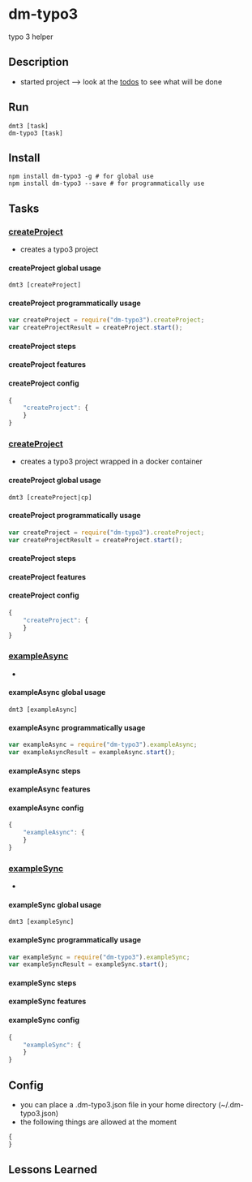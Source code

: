 # dm-typo3
typo 3 helper

## Description
* started project --> look at the [todos](todo.md) to see what will be done

## Run
```
dmt3 [task]
dm-typo3 [task]
```

## Install

```
npm install dm-typo3 -g # for global use
npm install dm-typo3 --save # for programmatically use
```

## Tasks

### [createProject](tasks/createProject/index.js)
* creates a typo3 project

#### createProject global usage
```
dmt3 [createProject]
```

#### createProject programmatically usage
```javascript
var createProject = require("dm-typo3").createProject;
var createProjectResult = createProject.start();
```

#### createProject steps

#### createProject features

#### createProject config
```javascript
{
    "createProject": {
    }
}
```

### [createProject](tasks/createProject/index.js)
* creates a typo3 project wrapped in a docker container

#### createProject global usage
```
dmt3 [createProject|cp]
```

#### createProject programmatically usage
```javascript
var createProject = require("dm-typo3").createProject;
var createProjectResult = createProject.start();
```

#### createProject steps

#### createProject features

#### createProject config
```javascript
{
    "createProject": {
    }
}
```

### [exampleAsync](tasks/exampleAsync/index.js)
* 

#### exampleAsync global usage
```
dmt3 [exampleAsync]
```

#### exampleAsync programmatically usage
```javascript
var exampleAsync = require("dm-typo3").exampleAsync;
var exampleAsyncResult = exampleAsync.start();
```

#### exampleAsync steps

#### exampleAsync features

#### exampleAsync config
```javascript
{
    "exampleAsync": {
    }
}
```

### [exampleSync](tasks/exampleSync/index.js)
* 

#### exampleSync global usage
```
dmt3 [exampleSync]
```

#### exampleSync programmatically usage
```javascript
var exampleSync = require("dm-typo3").exampleSync;
var exampleSyncResult = exampleSync.start();
```

#### exampleSync steps

#### exampleSync features

#### exampleSync config
```javascript
{
    "exampleSync": {
    }
}
```

## Config
* you can place a .dm-typo3.json file in your home directory (~/.dm-typo3.json)
* the following things are allowed at the moment
```javascript
{
}
```

## Lessons Learned
